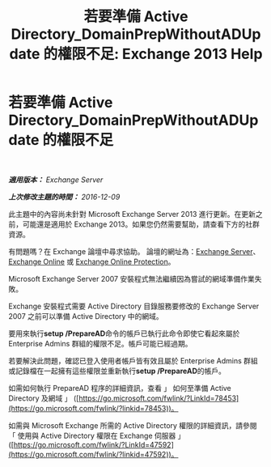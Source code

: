 ﻿---
title: '若要準備 Active Directory_DomainPrepWithoutADUpdate 的權限不足: Exchange 2013 Help'
TOCTitle: 若要準備 Active Directory_DomainPrepWithoutADUpdate 的權限不足
ms:assetid: 4283c4b9-983f-460e-a5de-42b2772eae0d
ms:mtpsurl: https://technet.microsoft.com/zh-tw/library/ms.exch.setupreadiness.domainprepwithoutadupdate(v=EXCHG.150)
ms:contentKeyID: 50473115
ms.date: 05/21/2018
mtps_version: v=EXCHG.150
ms.translationtype: MT
---

# 若要準備 Active Directory\_DomainPrepWithoutADUpdate 的權限不足

 

_**適用版本：** Exchange Server_

_**上次修改主題的時間：** 2016-12-09_

此主題中的內容尚未針對 Microsoft Exchange Server 2013 進行更新。在更新之前，可能還是適用於 Exchange 2013。如果您仍然需要幫助，請查看下方的社群資源。

有問題嗎？在 Exchange 論壇中尋求協助。 論壇的網址為：[Exchange Server](https://go.microsoft.com/fwlink/p/?linkid=60612)、 [Exchange Online](https://go.microsoft.com/fwlink/p/?linkid=267542) 或 [Exchange Online Protection](https://go.microsoft.com/fwlink/p/?linkid=285351)。

Microsoft Exchange Server 2007 安裝程式無法繼續因為嘗試的網域準備作業失敗。

Exchange 安裝程式需要 Active Directory 目錄服務要修改的 Exchange Server 2007 之前可以準備 Active Directory 中的網域。

要用來執行**setup /PrepareAD**命令的帳戶已執行此命令即使它看起來屬於 Enterprise Admins 群組的權限不足。帳戶可能已經過期。

若要解決此問題，確認已登入使用者帳戶皆有效且屬於 Enterprise Admins 群組或記錄檔在一起擁有這些權限並重新執行**setup /PrepareAD**的帳戶。

如需如何執行 PrepareAD 程序的詳細資訊，查看 」 如何至準備 Active Directory 及網域 」 ([https://go.microsoft.com/fwlink/?LinkId=78453](https://go.microsoft.com/fwlink/?linkid=78453))。

如需與 Microsoft Exchange 所需的 Active Directory 權限的詳細資訊，請參閱 「 使用與 Active Directory 權限在 Exchange 伺服器 」 ([https://go.microsoft.com/fwlink/?LinkId=47592](https://go.microsoft.com/fwlink/?linkid=47592))。

